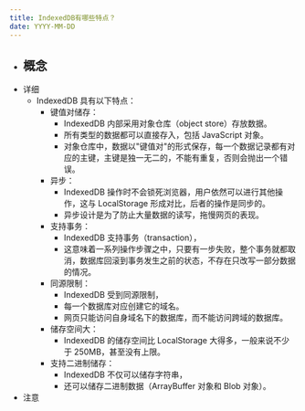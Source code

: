 ```yaml
---
title: IndexedDB有哪些特点？
date: YYYY-MM-DD
---
```

- 概念
  - 
- 详细
  - IndexedDB 具有以下特点：
    - 键值对储存：
      - IndexedDB 内部采用对象仓库（object store）存放数据。
      - 所有类型的数据都可以直接存入，包括 JavaScript 对象。
      - 对象仓库中，数据以"键值对"的形式保存，每一个数据记录都有对应的主键，主键是独一无二的，不能有重复，否则会抛出一个错误。
    - 异步：
      - IndexedDB 操作时不会锁死浏览器，用户依然可以进行其他操作，这与 LocalStorage 形成对比，后者的操作是同步的。
      - 异步设计是为了防止大量数据的读写，拖慢网页的表现。
    - 支持事务：
      - IndexedDB 支持事务（transaction），
      - 这意味着一系列操作步骤之中，只要有一步失败，整个事务就都取消，数据库回滚到事务发生之前的状态，不存在只改写一部分数据的情况。
    - 同源限制：
      - IndexedDB 受到同源限制，
      - 每一个数据库对应创建它的域名。
      - 网页只能访问自身域名下的数据库，而不能访问跨域的数据库。
    - 储存空间大：
      - IndexedDB 的储存空间比 LocalStorage 大得多，一般来说不少于 250MB，甚至没有上限。
    - 支持二进制储存：
      - IndexedDB 不仅可以储存字符串，
      - 还可以储存二进制数据（ArrayBuffer 对象和 Blob 对象）。
- 注意